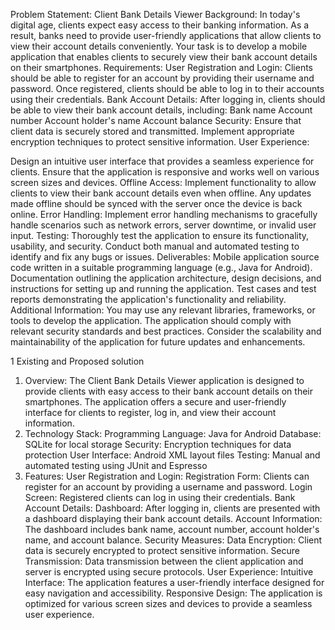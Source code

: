 Problem Statement: Client Bank Details Viewer
Background:
In today's digital age, clients expect easy access to their banking information. As a result, banks need to provide user-friendly applications that allow clients to view their account details conveniently. Your task is to develop a mobile application that enables clients to securely view their bank account details on their smartphones.
Requirements:
User Registration and Login:
Clients should be able to register for an account by providing their username and password.
Once registered, clients should be able to log in to their accounts using their credentials.
Bank Account Details:
After logging in, clients should be able to view their bank account details, including:
Bank name
Account number
Account holder's name
Account balance
Security:
Ensure that client data is securely stored and transmitted. Implement appropriate encryption techniques to protect sensitive information.
User Experience:

Design an intuitive user interface that provides a seamless experience for clients.
Ensure that the application is responsive and works well on various screen sizes and devices.
Offline Access:
Implement functionality to allow clients to view their bank account details even when offline. Any updates made offline should be synced with the server once the device is back online.
Error Handling:
Implement error handling mechanisms to gracefully handle scenarios such as network errors, server downtime, or invalid user input.
Testing:
Thoroughly test the application to ensure its functionality, usability, and security.
Conduct both manual and automated testing to identify and fix any bugs or issues.
Deliverables:
Mobile application source code written in a suitable programming language (e.g., Java for Android).
Documentation outlining the application architecture, design decisions, and instructions for setting up and running the application.
Test cases and test reports demonstrating the application's functionality and reliability.
Additional Information:
You may use any relevant libraries, frameworks, or tools to develop the application.
The application should comply with relevant security standards and best practices.
Consider the scalability and maintainability of the application for future updates and enhancements.



1	Existing and Proposed solution
1. Overview:
The Client Bank Details Viewer application is designed to provide clients with easy access to their bank account details on their smartphones. The application offers a secure and user-friendly interface for clients to register, log in, and view their account information.
2. Technology Stack:
Programming Language: Java for Android
Database: SQLite for local storage
Security: Encryption techniques for data protection
User Interface: Android XML layout files
Testing: Manual and automated testing using JUnit and Espresso
3. Features:
User Registration and Login:
Registration Form: Clients can register for an account by providing a username and password.
Login Screen: Registered clients can log in using their credentials.
Bank Account Details:
Dashboard: After logging in, clients are presented with a dashboard displaying their bank account details.
Account Information: The dashboard includes bank name, account number, account holder's name, and account balance.
Security Measures:
Data Encryption: Client data is securely encrypted to protect sensitive information.
Secure Transmission: Data transmission between the client application and server is encrypted using secure protocols.
User Experience:
Intuitive Interface: The application features a user-friendly interface designed for easy navigation and accessibility.
Responsive Design: The application is optimized for various screen sizes and devices to provide a seamless user experience.
